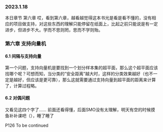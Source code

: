 ### 2023.1.18
本日章节 第六章
哎，看到第六章，越看越觉得这本书光是看是看不懂的，没有相应的项目做支持，对这些东西的理解只能停留在纸面上，比起之前只能说是有一定进步，但进步不大。学而不思则罔，思而不学则殆。  

### 第六章 支持向量机  
#### 6.1 间隔与支持向量    
第一个问题，支持向量机是要找到一个划分样本集的超平面，那么这个超平面应该找哪个呢？可想而知，当分类的”安全距离”越大时，这样的分类效果越好（也不一定是越好，但应该是更可靠），那么这就需要通过支持向量到超平面的距离来计算了，计算过程略。  

#### 6.2 对偶问题  
又看见这四个字了……
前面还看得懂，后面SMO没有太理解，明天有空的时候摸鱼补补课吧（），睡了睡了

P126 To be continued